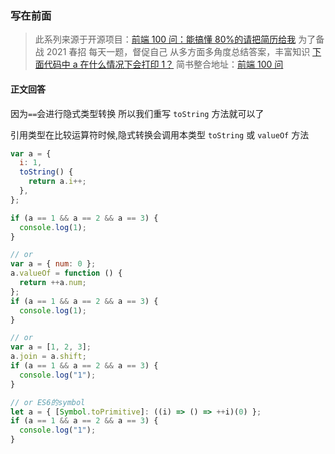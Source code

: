 ### 写在前面

> 此系列来源于开源项目：[前端 100 问：能搞懂 80%的请把简历给我](https://github.com/yygmind/blog/issues/43)
> 为了备战 2021 春招
> 每天一题，督促自己
> 从多方面多角度总结答案，丰富知识
> [下面代码中 a 在什么情况下会打印 1？](https://github.com/Advanced-Frontend/Daily-Interview-Question/issues/57)
> 简书整合地址：[前端 100 问](https://www.jianshu.com/c/70e2e00df1b0)

#### 正文回答

因为`==`会进行隐式类型转换 所以我们重写 `toString` 方法就可以了

引用类型在比较运算符时候,隐式转换会调用本类型 `toString` 或 `valueOf` 方法

```js
var a = {
  i: 1,
  toString() {
    return a.i++;
  },
};

if (a == 1 && a == 2 && a == 3) {
  console.log(1);
}

// or
var a = { num: 0 };
a.valueOf = function () {
  return ++a.num;
};
if (a == 1 && a == 2 && a == 3) {
  console.log(1);
}

// or
var a = [1, 2, 3];
a.join = a.shift;
if (a == 1 && a == 2 && a == 3) {
  console.log("1");
}

// or ES6的symbol
let a = { [Symbol.toPrimitive]: ((i) => () => ++i)(0) };
if (a == 1 && a == 2 && a == 3) {
  console.log("1");
}
```
